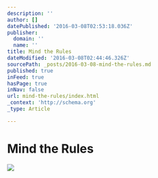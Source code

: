```yaml
---
description: ''
author: []
datePublished: '2016-03-08T02:53:18.036Z'
publisher:
  domain: ''
  name: ''
title: Mind the Rules
dateModified: '2016-03-08T02:44:46.326Z'
sourcePath: _posts/2016-03-08-mind-the-rules.md
published: true
inFeed: true
hasPage: true
inNav: false
url: mind-the-rules/index.html
_context: 'http://schema.org'
_type: Article

---
```

# Mind the Rules
![](https://the-grid-user-content.s3-us-west-2.amazonaws.com/835e41d5-a546-49bb-a314-f461f0a90078.png)